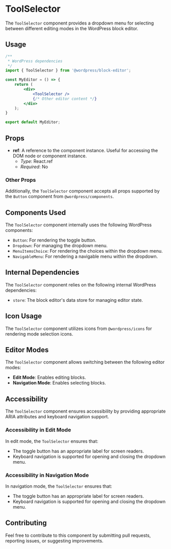 # ToolSelector

The `ToolSelector` component provides a dropdown menu for selecting between different editing modes in the WordPress block editor.

## Usage

```jsx
/**
 * WordPress dependencies
 */
import { ToolSelector } from '@wordpress/block-editor';

const MyEditor = () => {
    return (
        <div>
            <ToolSelector />
            {/* Other editor content */}
        </div>
    );
}

export default MyEditor;
```

## Props

- **ref**: A reference to the component instance. Useful for accessing the DOM node or component instance.
  - *Type*: React.ref
  - *Required*: No

### Other Props

Additionally, the `ToolSelector` component accepts all props supported by the `Button` component from `@wordpress/components`.

## Components Used

The `ToolSelector` component internally uses the following WordPress components:

- `Button`: For rendering the toggle button.
- `Dropdown`: For managing the dropdown menu.
- `MenuItemsChoice`: For rendering the choices within the dropdown menu.
- `NavigableMenu`: For rendering a navigable menu within the dropdown.

## Internal Dependencies

The `ToolSelector` component relies on the following internal WordPress dependencies:

- `store`: The block editor's data store for managing editor state.

## Icon Usage

The `ToolSelector` component utilizes icons from `@wordpress/icons` for rendering mode selection icons.

## Editor Modes

The `ToolSelector` component allows switching between the following editor modes:

- **Edit Mode**: Enables editing blocks.
- **Navigation Mode**: Enables selecting blocks.

## Accessibility

The `ToolSelector` component ensures accessibility by providing appropriate ARIA attributes and keyboard navigation support.

### Accessibility in Edit Mode

In edit mode, the `ToolSelector` ensures that:

- The toggle button has an appropriate label for screen readers.
- Keyboard navigation is supported for opening and closing the dropdown menu.

### Accessibility in Navigation Mode

In navigation mode, the `ToolSelector` ensures that:

- The toggle button has an appropriate label for screen readers.
- Keyboard navigation is supported for opening and closing the dropdown menu.

## Contributing

Feel free to contribute to this component by submitting pull requests, reporting issues, or suggesting improvements.

